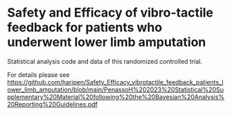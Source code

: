 # Safety and Efficacy of vibro-tactile feedback for patients who underwent lower limb amputation
Statistical analysis code and data of this randomized controlled trial.

For details please see https://github.com/haripen/Safety_Efficacy_vibrotactile_feedback_patients_lower_limb_amputation/blob/main/PenassoH%202023%20Statistical%20Supplementary%20Material%20following%20the%20Bayesian%20Analysis%20Reporting%20Guidelines.pdf
